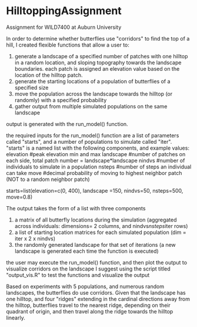 # HilltoppingAssignment
Assignment for WILD7400 at Auburn University

In order to determine whether butterflies use "corridors" to find the top of a hill, I created flexible functions that allow a user to:
1. generate a landscape of a specified number of patches with one hilltop in a random location, and sloping topography towards the landscape boundaries. each patch is assigned an elevation value based on the location of the hilltop patch.
2. generate the starting locations of a population of butterflies of a specified size
3. move the population across the landscape towards the hilltop (or randomly) with a specified probability
4. gather output from multiple simulated populations on the same landscape

output is generated with the run_model() function.

the required inputs for the run_model() function are a list of parameters called "starts", and a number of populations to simulate called "iter".
"starts" is a named list with the following components, and example values:
elevation  #peak elevation min and max
landscape  #number of patches on each side, total patch number = landscape*landscape
nindvs     #number of individuals to simulate in a population
nsteps     #number of steps an individual can take
move       #decimal probability of moving to highest neighbor patch (NOT to a random neighbor patch)

starts=list(elevation=c(0, 400), landscape =150, nindvs=50, nsteps=500, move=0.8)

The output takes the form of a list with three components
1. a matrix of all butterfly locations during the simulation (aggregated across individuals: dimensions= 2 columns, and nindvs*nsteps*iter rows)
2. a list of starting location matrices for each simulated population (dim = iter x 2 x nindvs)
3. the randomly generated landscape for that set of iterations (a new landscape is generated each time the function is executed)

the user may execute the run_model() function, and then plot the output to visualize corridors on the landscape
I suggest using the script titled "output_vis.R" to test the functions and visualize the output

Based on experiments with 5 populations, and numerous random landscapes, the butterflies do use corridors. Given that the landscape has one hilltop, and four "ridges" extending in the cardinal directions away from the hilltop, butterflies travel to the nearest ridge, depending on their quadrant of origin, and then travel along the ridge towards the hilltop linearly.


